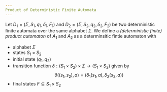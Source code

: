 ```yaml
---
Product of Deterministic Finite Automata
---
```

Let $D_1 = (\Sigma, S_1, q_1, \delta_1, F_1)$ and $D_2 = (\Sigma, S_2, q_2, \delta_2, F_2)$ be two deterministic finite automata over the same alphabet $\Sigma$. We define a *(deterministic finite) product automaton* of $A_1$ and $A_2$ as a determinsitic fintie automaton with
- alphabet $\Sigma$
- states $S_1\times S_2$
- initial state $(q_1, q_2)$
- transition function $\delta: (S_1\times S_2)\times \Sigma \to (S_1\times S_2)$ given by
$$\delta((s_1,s_2), a) = (\delta_1(s_1, a), \delta_2(s_2, a))$$
- final states $F \subseteq S_1\times S_2$
